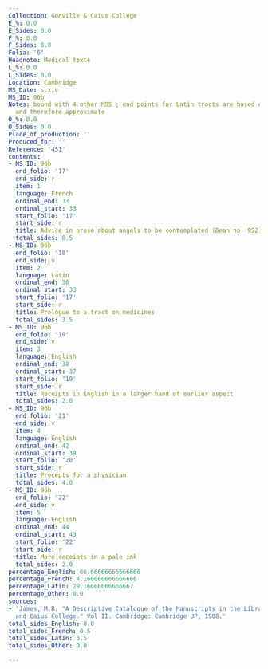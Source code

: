 ```yaml
---
Collection: Gonville & Caius College
E_%: 0.0
E_Sides: 0.0
F_%: 0.0
F_Sides: 0.0
Folia: '6'
Headnote: Medical texts
L_%: 0.0
L_Sides: 0.0
Location: Cambridge
MS_Date: s.xiv
MS_ID: 96b
Notes: bound with 4 other MSS ; end points for Latin tracts are based on James' entries
  and therefore approximate
O_%: 0.0
O_Sides: 0.0
Place_of_production: ''
Produced_for: ''
Reference: '451'
contents:
- MS_ID: 96b
  end_folio: '17'
  end_side: r
  item: 1
  language: French
  ordinal_end: 33
  ordinal_start: 33
  start_folio: '17'
  start_side: r
  title: Advice in prose about angels to be contemplated (Dean no. 952)
  total_sides: 0.5
- MS_ID: 96b
  end_folio: '18'
  end_side: v
  item: 2
  language: Latin
  ordinal_end: 36
  ordinal_start: 33
  start_folio: '17'
  start_side: r
  title: Prologue to a tract on medicines
  total_sides: 3.5
- MS_ID: 96b
  end_folio: '19'
  end_side: v
  item: 3
  language: English
  ordinal_end: 38
  ordinal_start: 37
  start_folio: '19'
  start_side: r
  title: Receipts in English in a larger hand of earlier aspect
  total_sides: 2.0
- MS_ID: 96b
  end_folio: '21'
  end_side: v
  item: 4
  language: English
  ordinal_end: 42
  ordinal_start: 39
  start_folio: '20'
  start_side: r
  title: Precepts for a physician
  total_sides: 4.0
- MS_ID: 96b
  end_folio: '22'
  end_side: v
  item: 5
  language: English
  ordinal_end: 44
  ordinal_start: 43
  start_folio: '22'
  start_side: r
  title: More receipts in a pale ink
  total_sides: 2.0
percentage_English: 66.66666666666666
percentage_French: 4.166666666666666
percentage_Latin: 29.16666666666667
percentage_Other: 0.0
sources:
- 'James, M.R. "A Descriptive Catalogue of the Manuscripts in the Library of Gonville
  and Caius College." Vol II. Cambridge: Cambridge UP, 1908.'
total_sides_English: 8.0
total_sides_French: 0.5
total_sides_Latin: 3.5
total_sides_Other: 0.0

---
```


